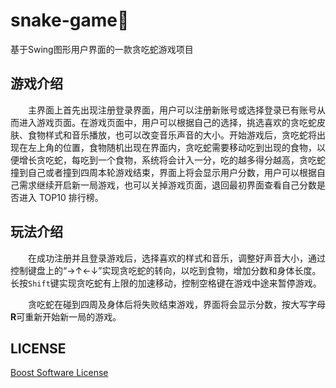 # snake-game🐍

基于Swing图形用户界面的一款贪吃蛇游戏项目

## 游戏介绍

&emsp;&emsp;主界面上首先出现注册登录界面，用户可以注册新账号或选择登录已有账号从而进入游戏页面。在游戏页面中，用户可以根据自己的选择，挑选喜欢的贪吃蛇皮肤、食物样式和音乐播放，也可以改变音乐声音的大小。开始游戏后，贪吃蛇将出现在左上角的位置，食物随机出现在界面内，贪吃蛇需要移动吃到出现的食物，以便增长贪吃蛇，每吃到一个食物，系统将会计入一分，吃的越多得分越高，贪吃蛇撞到自己或者撞到四周本轮游戏结束，界面上将会显示用户分数，用户可以根据自己需求继续开启新一局游戏，也可以关掉游戏页面，退回最初界面查看自己分数是否进入 TOP10 排行榜。

## 玩法介绍

&emsp;&emsp;在成功注册并且登录游戏后，选择喜欢的样式和音乐，调整好声音大小，通过控制键盘上的“→↑←↓”实现贪吃蛇的转向，以吃到食物，增加分数和身体长度。长按`Shift`键实现贪吃蛇有上限的加速移动，控制空格键在游戏中途来暂停游戏。

&emsp;&emsp;贪吃蛇在碰到四周及身体后将失败结束游戏，界面将会显示分数，按大写字母**R**可重新开始新一局的游戏。

## LICENSE
[Boost Software License](./LICENSE)